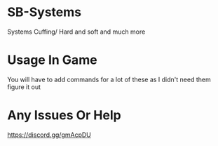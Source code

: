 # SB-Systems
Systems Cuffing/ Hard and soft and much more



# Usage In Game

You will have to add commands for a lot of these as I didn't need them figure it out

# Any Issues Or Help 

https://discord.gg/gmAcpDU
